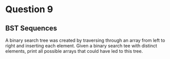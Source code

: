 # Question 9
## BST Sequences
A binary search tree was created by traversing through an array from left to right and inserting each element. Given a binary search tee with distinct elements, print all possible arrays that could have led to this tree.

